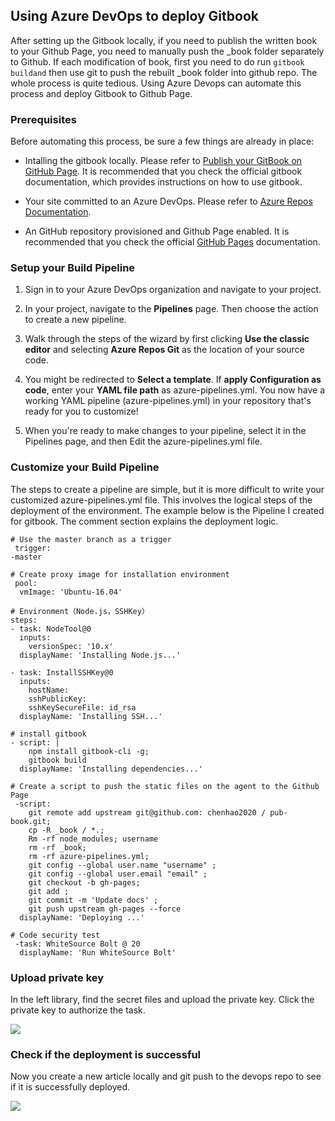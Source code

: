 ## Using Azure DevOps to deploy Gitbook 

After setting up the Gitbook locally, if you need to publish the written book to your Github Page, you need to manually push the _book folder separately to Github. If each modification of book, first you need to do run `gitbook buildand` then use git to push the rebuilt _book folder into github repo. The whole process is quite tedious. Using Azure Devops can automate this process and deploy Gitbook to Github Page.

### Prerequisites

Before automating this process, be sure a few things are already in place:

- Intalling the gitbook locally. Please refer to [Publish your GitBook on GitHub Page](/). It is recommended that you check the official gitbook documentation, which provides instructions on how to use gitbook.

- Your site committed to an Azure DevOps. Please refer to [Azure Repos Documentation](https://docs.microsoft.com/en-us/azure/devops/repos/?view=azure-devops).

- An GitHub repository provisioned and Github Page enabled. It is recommended that you check the official [GitHub Pages](https://help.github.com/en/github/working-with-github-pages) documentation.

### Setup your Build Pipeline

1. Sign in to your Azure DevOps organization and navigate to your project.

2. In your project, navigate to the **Pipelines** page. Then choose the action to create a new pipeline.

3. Walk through the steps of the wizard by first clicking **Use the classic editor** and selecting **Azure Repos Git** as the location of your source code.

4. You might be redirected to **Select a template**. If **apply Configuration as code**, enter your **YAML file path** as azure-pipelines.yml. You now have a working YAML pipeline (azure-pipelines.yml) in your repository that's ready for you to customize!

5. When you're ready to make changes to your pipeline, select it in the Pipelines page, and then Edit the azure-pipelines.yml file.

### Customize your Build Pipeline

The steps to create a pipeline are simple, but it is more difficult to write your customized azure-pipelines.yml file. This involves the logical steps of the deployment of the environment. The example below is the Pipeline I created for gitbook. The comment section explains the deployment logic.

```
# Use the master branch as a trigger
 trigger: 
-master

# Create proxy image for installation environment
 pool: 
  vmImage: 'Ubuntu-16.04' 

# Environment（Node.js，SSHKey）
steps:
- task: NodeTool@0 
  inputs:
    versionSpec: '10.x'
  displayName: 'Installing Node.js...'

- task: InstallSSHKey@0
  inputs:
    hostName: 
    sshPublicKey: 
    sshKeySecureFile: id_rsa 
  displayName: 'Installing SSH...'

# install gitbook
- script: |
    npm install gitbook-cli -g;
    gitbook build
  displayName: 'Installing dependencies...'

# Create a script to push the static files on the agent to the Github Page
 -script: 
    git remote add upstream git@github.com: chenhao2020 / pub-book.git; 
    cp -R _book / *.; 
    Rm -rf node_modules; username 
    rm -rf _book; 
    rm -rf azure-pipelines.yml; 
    git config --global user.name "username" ; 
    git config --global user.email "email" ; 
    git checkout -b gh-pages; 
    git add ; 
    git commit -m 'Update docs' ; 
    git push upstream gh-pages --force 
  displayName: 'Deploying ...'

# Code security test
 -task: WhiteSource Bolt @ 20 
  displayName: 'Run WhiteSource Bolt'

  ```

### Upload private key

In the left library, find the secret files and upload the private key. Click the private key to authorize the task. 

![](https://s2.ax1x.com/2020/01/20/1iNGL9.png)

### Check if the deployment is successful

Now you create a new article locally and git push to the devops repo to see if it is successfully deployed.

![](https://s2.ax1x.com/2020/01/20/1iNYZR.png)